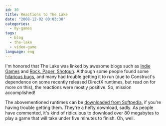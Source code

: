 ```yaml
---
id: 30
title: Reactions to The Lake
date: "2008-12-02 00:03:30"
categories:
  - my-games
tags:
  - blog
  - the-lake
  - video-game
language: eng
---
```


I'm honored that The Lake was linked by awesome blogs such as [Indie Games](http://www.indiegames.com/blog/2008/11/freeware_game_pick_the_lake_al.html) and [Rock, Paper, Shotgun](http://www.rockpapershotgun.com/2008/11/28/the-lake/). Although some people found some [hilarious bugs](http://jb.radium.se/blacklake.jpg), and many had trouble getting it to run (due to Construct's dependence on some recently released DirectX runtimes, but read on for more on this), the reactions were mostly positive. So, mission accomplished!

The abovementioned runtimes can be [downloaded from Softpedia](http://www.softpedia.com/get/System/OS-Enhancements/DirectX-9.0c-Redistributable.shtml), if you're having trouble getting them. They're a hefty download, sadly. As people have commented, it's kind of ridiculous to download over 80 megabytes to play a game that will take under five minutes to finish. Oh, well.
